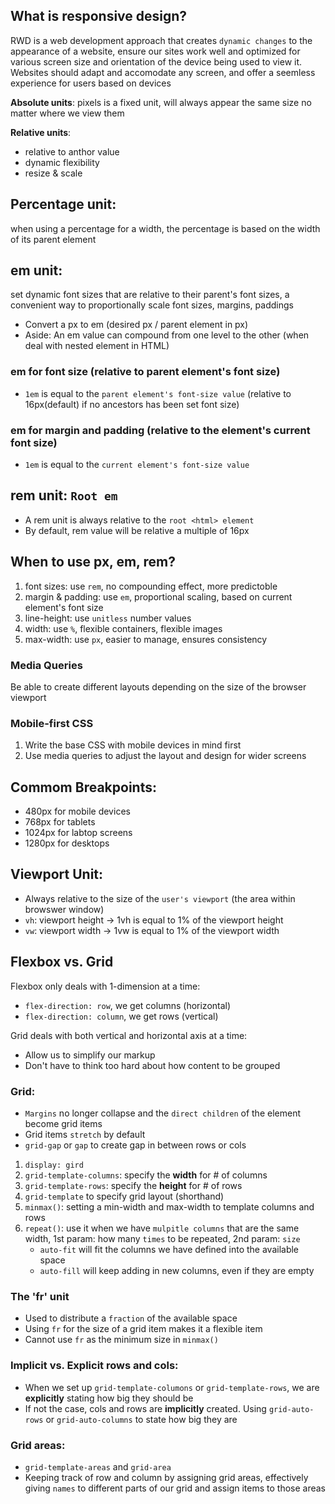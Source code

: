 ## What is responsive design?
RWD is a web development approach that creates `dynamic changes` to the appearance of a website, ensure our sites work well and optimized for various screen size and orientation of the device being used to view it. Websites should adapt and accomodate any screen, and offer a seemless experience for users based on devices 

**Absolute units**: pixels is a fixed unit, will always appear the same size no matter where we view them

**Relative units**: 
- relative to anthor value
- dynamic flexibility
- resize & scale

## Percentage unit: 
when using a percentage for a width, the percentage is based on the width of its parent element

## em unit: 
set dynamic font sizes that are relative to their parent's font sizes, a convenient way to proportionally scale font sizes, margins, paddings

- Convert a px to em (desired px / parent element in px)
- Aside: An em value can compound from one level to the other (when deal with nested element in HTML)

### em for font size (relative to parent element's font size)
- `1em` is equal to the `parent element's font-size value` (relative to 16px(default) if no ancestors has been set font size)

### em for margin and padding (relative to the element's current font size)
- `1em` is equal to the `current element's font-size value`

## rem unit: `Root em`
- A rem unit is always relative to the `root <html> element`
- By default, rem value will be relative a multiple of 16px

## When to use px, em, rem?
1. font sizes: use `rem`, no compounding effect, more predictoble
2. margin & padding: use `em`, proportional scaling, based on current element's font size
3. line-height: use `unitless` number values
4. width: use `%`, flexible containers, flexible images
5. max-width: use `px`, easier to manage, ensures consistency

### Media Queries
Be able to create different layouts depending on the size of the browser viewport

### Mobile-first CSS
1. Write the base CSS with mobile devices in mind first
2. Use media queries to adjust the layout and design for wider screens

## Commom Breakpoints:
- 480px for mobile devices
- 768px for tablets
- 1024px for labtop screens
- 1280px for desktops

## Viewport Unit:
- Always relative to the size of the `user's viewport` (the area within browswer window)
- `vh`: viewport height -> 1vh is equal to 1% of the viewport height
- `vw`: viewport width -> 1vw is equal to 1% of the viewport width

## Flexbox vs. Grid
Flexbox only deals with 1-dimension at a time:
- `flex-direction: row`, we get columns (horizontal)
- `flex-direction: column`, we get rows (vertical)

Grid deals with both vertical and horizontal axis at a time:
- Allow us to simplify our markup
- Don't have to think too hard about how content to be grouped

### Grid:
- `Margins` no longer collapse and the `direct children` of the element become grid items
- Grid items `stretch` by default
- `grid-gap` or `gap` to create gap in between rows or cols

1. `display: gird` 
2. `grid-template-columns`: specify the **width** for # of columns
3. `grid-template-rows`: specify the **height** for # of rows
4. `grid-template` to specify grid layout (shorthand)
5. `minmax()`: setting a min-width and max-width to template columns and rows
6. `repeat()`: use it when we have `mulpitle columns` that are the same width, 1st param: how many `times` to be repeated, 2nd param: `size`
    - `auto-fit` will fit the columns we have defined into the available space
    - `auto-fill` will keep adding in new columns, even if they are empty

### The 'fr' unit
- Used to distribute a `fraction` of the available space
- Using `fr` for the size of a grid item makes it a flexible item
- Cannot use `fr` as the minimum size in `minmax()`

### Implicit vs. Explicit rows and cols:
- When we set up `grid-template-columons` or `grid-template-rows`, we are **explicitly** stating how big they should be
- If not the case, cols and rows are **implicitly** created. Using `grid-auto-rows` or `grid-auto-columns` to state how big they are

### Grid areas:
- `grid-template-areas` and `grid-area`
- Keeping track of row and column by assigning grid areas, effectively giving `names` to different parts of our grid and assign items to those areas
